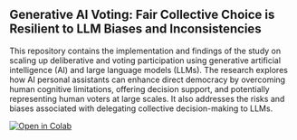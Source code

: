 ## Generative AI Voting: Fair Collective Choice is Resilient to LLM Biases and Inconsistencies

This repository contains the implementation and findings of the study on scaling up deliberative and voting participation using generative artificial intelligence (AI) and large language models (LLMs). The research explores how AI personal assistants can enhance direct democracy by overcoming human cognitive limitations, offering decision support, and potentially representing human voters at large scales. It also addresses the risks and biases associated with delegating collective decision-making to LLMs.

[![Open in Colab](https://colab.research.google.com/assets/colab-badge.svg)](https://colab.research.google.com/drive/1IdjcfCBQ6fDw40XdrJvwmnmNnbRy3TLf?usp=sharing)
